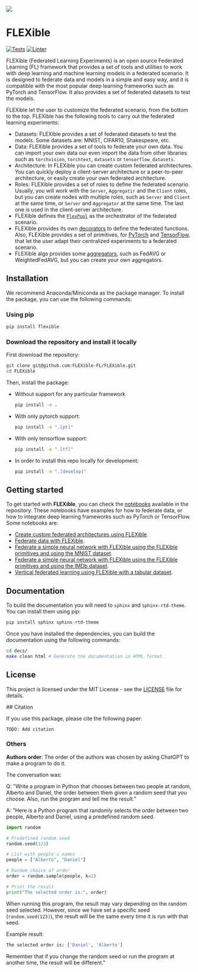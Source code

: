 ![](https://twemoji.maxcdn.com/v/latest/72x72/1f938.png)

# FLEXible

[![Tests](https://github.com/FLEXible-FL/FLEX-framework/actions/workflows/pytest.yml/badge.svg)](https://github.com/FLEXible-FL/FLEX-framework/actions/workflows/pytest.yml)
[![Linter](https://github.com/FLEXible-FL/FLEX-framework/actions/workflows/trunk.yml/badge.svg)](https://github.com/FLEXible-FL/FLEX-framework/actions/workflows/trunk.yml)

FLEXible (Federated Learning Experiments) is an open source Federated Learning (FL) framework that provides a set of tools and utilities to work with deep learning and machine learning models in a federated scenario. It is designed to federate data and models in a simple and easy way, and it is compatible with the most popular deep learning frameworks such as PyTorch and TensorFlow. It also provides a set of federated datasets to test the models.

FLEXible let the user to customize the federated scenario, from the bottom to the top. FLEXible has the following tools to carry out the federated learning experiments:

- Datasets: FLEXible provides a set of federated datasets to test the models. Some datasets are: MNIST, CIFAR10, Shakespeare, etc.
- Data: FLEXible provides a set of tools to federate your own data. You can import your own data our even import the data from other libraries such as `torchvision`, `torchtext`, `datasets` or `tensorflow_datasets`.
- Architecture: In FLEXible you can create custom federated architectures. You can quickly deploy a client-server architecture or a peer-to-peer architecture, or easily create your own federated architecture.
- Roles: FLEXible provides a set of roles to define the federated scenario. Usually, you will work with the `Server`, `Aggregatir` and the `Client` roles, but you can create nodes with multiple roles, such as `Server` and `Client` at the same time, or `Server` and `Aggregator` at the same time. The last one is used in the client-server architecture.
- FLEXible defines the [`FlexPool`](https://github.com/FLEXible-FL/FLEXible/blob/main/flex/pool/pool.py) as the orchestrator of the federated scenario.
- FLEXible provides its own [decorators](https://github.com/FLEXible-FL/FLEXible/blob/main/flex/pool/decorators.py) to define the federated functions. Also, FLEXible provides a set of primitives, for [PyTorch](https://github.com/FLEXible-FL/FLEXible/blob/main/flex/pool/primitives_pt.py) and [TensorFlow](https://github.com/FLEXible-FL/FLEXible/blob/main/flex/pool/primitives_tf.py), that let the user adapt their centralized experiments to a federated scenario.
- FLEXible algo provides some [aggregators](https://github.com/FLEXible-FL/FLEXible/blob/main/flex/pool/aggregators.py), such as FedAVG or WeightedFedAVG, but you can create your own aggregators.

## Installation

We recommend Anaconda/Miniconda as the package manager. To install the package, you can use the following commands:

### Using pip

```bash
pip install flexible
```

### Download the repository and install it locally

First download the repository:

```bash
git clone git@github.com:FLEXible-FL/FLEXible.git
cd FLEXible
```

Then, install the package:

- Without support for any particular framework

    ```bash
    pip install -e .
    ```

- With only pytorch support:

    ```bash
    pip install -e ".[pt]"
    ```

- With only tensorflow support:

    ```bash
    pip install -e ".[tf]"
    ```

- In order to install this repo locally for development:

    ```bash
    pip install -e ".[develop]"
    ```

## Getting started

To get started with **FLEXible**, you can check the [notebooks](https://github.com/FLEXible-FL/FLEXible/tree/main/notebooks) available in the repository. These notebooks have examples for how to federate data, or how to integrate deep learning frameworks such as PyTorch or TensorFlow. Some notebooks are:
- [Create custom federated architectures using FLEXible](https://github.com/FLEXible-FL/FLEXible/blob/main/notebooks/Create%20custom%20architectures%20using%20FLEXible.ipynb).
- [Federate data with FLEXible](https://github.com/FLEXible-FL/FLEXible/blob/main/notebooks/Federating%20data%20with%20FLEXible.ipynb).
- [Federate a simple neural network with FLEXible using the FLEXible primitives and using the MNIST dataset](https://github.com/FLEXible-FL/FLEXible/blob/main/notebooks/Federated%20MNIST%20PT%20example%20with%20simplified%20primitives.ipynb).
- [Federate a simple neural network with FLEXible using the FLEXible primitives and using the IMDb dataset](https://github.com/FLEXible-FL/FLEXible/blob/main/notebooks/Federated%20Text%20Classification%20TF%20with%20simplified%20primitives.ipynb).
- [Vertical federated learning using FLEXible with a tabular dataset](https://github.com/FLEXible-FL/FLEXible/blob/main/notebooks/Vertical%20Federated%20Adult-income%20Classification%20PT.ipynb).

## Documentation

To build the documentation you will need to `sphinx` and `sphinx-rtd-theme`. You can install them using pip:

```bash
pip install sphinx sphinx-rtd-theme
```

Once you have installed the dependencies, you can build the documentation using the following commands:

```bash
cd docs/
make clean html # Generate the documentation in HTML format.
```

## License

This project is licensed under the MIT License - see the [LICENSE](LICENSE) file for details.

## Citation

If you use this package, please cite the following paper:

``` TODO: Add citation ```

### Others
**Authors order**: The order of the authors was chosen by asking ChatGPT to make a program to do it.

The conversation was:

Q: "Write a program in Python that chooses between two people at random, Alberto and Daniel, the order between them given a random seed that you choose. Also, run the program and tell me the result."

A: "Here is a Python program that randomly selects the order between two people, Alberto and Daniel, using a predefined random seed.

```python
import random

# Predefined random seed
random.seed(123)

# List with people's names
people = ["Alberto", "Daniel"]

# Random choice of order
order = random.sample(people, k=2)

# Print the result
print("The selected order is:", order)
```

When running this program, the result may vary depending on the random seed selected. However, since we have set a specific seed (`random.seed(123)`), the result will be the same every time it is run with that seed.

Example result:

```bash
The selected order is: ['Daniel', 'Alberto']
```

Remember that if you change the random seed or run the program at another time, the result will be different."
